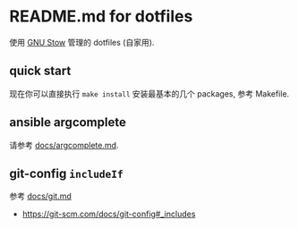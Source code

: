 # README.md for dotfiles

使用 [GNU Stow](https://www.gnu.org/software/stow/) 管理的 dotfiles (自家用).

## quick start

现在你可以直接执行 `make install` 安装最基本的几个 packages, 参考 Makefile.

## ansible argcomplete

请参考 [docs/argcomplete.md](./docs/argcomplete.md).

## git-config `includeIf`

参考 [docs/git.md](./docs/git.md)

- https://git-scm.com/docs/git-config#_includes
